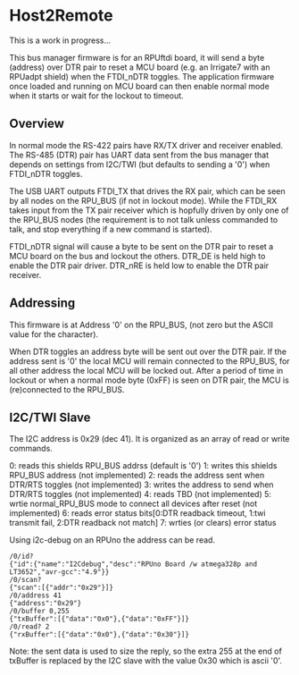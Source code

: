 # Host2Remote

This is a work in progress... 

This bus manager firmware is for an RPUftdi board, it will send a byte (address) over DTR pair to reset a MCU board (e.g. an Irrigate7 with an RPUadpt shield) when the FTDI_nDTR toggles. The application firmware once loaded and running on MCU board can then enable normal mode when it starts or wait for the lockout to timeout. 

## Overview

In normal mode the RS-422 pairs have RX/TX driver and receiver enabled. The RS-485 (DTR) pair has UART data sent from the bus manager that depends on settings from I2C/TWI (but defaults to sending a '0') when FTDI_nDTR toggles.

The USB UART outputs FTDI_TX that drives the RX pair, which can be seen by all nodes on the RPU_BUS (if not in lockout mode). While the FTDI_RX takes input from the TX pair receiver which is hopfully driven by only one of the RPU_BUS nodes (the requirement is to not talk unless commanded to talk, and stop everything if a new command is started). 

FTDI_nDTR signal will cause a byte to be sent on the DTR pair to reset a MCU board on the bus and lockout the others. DTR_DE is held high to enable the DTR pair driver. DTR_nRE is held low to enable the DTR pair receiver. 

## Addressing

This firmware is at Address '0' on the RPU_BUS, (not zero but the ASCII value for the character).

When DTR toggles an address byte will be sent out over the DTR pair. If the address sent is '0' the local MCU will remain connected to the RPU_BUS, for all other address the local MCU will be locked out. After a period of time in lockout or when a normal mode byte (0xFF) is seen on DTR pair, the MCU is (re)connected to the RPU_BUS. 

## I2C/TWI Slave

The I2C address is 0x29 (dec 41). It is organized as an array of read or write commands.

0: reads this shields RPU_BUS addrss (default is '0')
1: writes this shields RPU_BUS address (not implemented)
2: reads the address sent when DTR/RTS toggles (not implemented)
3: writes the address to send when DTR/RTS toggles (not implemented)
4: reads TBD (not implemented)
5: wrtie normal_RPU_BUS mode to connect all devices after reset (not implemented)
6: reads error status bits[0:DTR readback timeout, 1:twi transmit fail, 2:DTR readback not match]
7: wrties (or clears) error status 

Using i2c-debug on an RPUno the address can be read.

``` 
/0/id?
{"id":{"name":"I2Cdebug","desc":"RPUno Board /w atmega328p and LT3652","avr-gcc":"4.9"}}
/0/scan?
{"scan":[{"addr":"0x29"}]}
/0/address 41
{"address":"0x29"}
/0/buffer 0,255
{"txBuffer":[{"data":"0x0"},{"data":"0xFF"}]}
/0/read? 2
{"rxBuffer":[{"data":"0x0"},{"data":"0x30"}]}
``` 

Note: the sent data is used to size the reply, so the extra 255 at the end of txBuffer is replaced by the I2C slave with the value 0x30 which is ascii '0'.  


